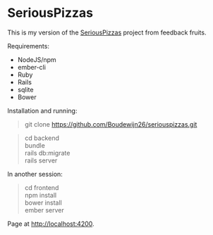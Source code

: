 # SeriousPizzas

This is my version of the [SeriousPizzas](https://github.com/feedbackfruits/seriouspizzas) 
project from feedback fruits.

Requirements:

* NodeJS/npm
* ember-cli
* Ruby
* Rails
* sqlite
* Bower

Installation and running:

> git clone https://github.com/Boudewijn26/seriouspizzas.git

> cd backend  
> bundle  
> rails db:migrate  
> rails server  

In another session:

> cd frontend  
> npm install  
> bower install  
> ember server

Page at [http://localhost:4200](http://localhost:4200).

